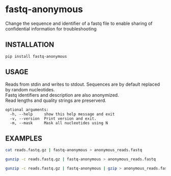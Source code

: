 # fastq-anonymous
Change the sequence and identifier of a fastq file to enable sharing of confidential information for troubleshooting

## INSTALLATION
`pip install fastq-anonymous`


## USAGE
Reads from stdin and writes to stdout. Sequences are by default replaced by random nucleotides.  
Fastq identifiers and description are also anonymized.  
Read lengths and quality strings are preserverd.  

```
optional arguments:
  -h, --help     show this help message and exit
  -v, --version  Print version and exit.
  -m, --mask     Mask all nucleotides using N
```

## EXAMPLES
```bash
cat reads.fastq.gz | fastq-anonymous > anonymous_reads.fastq

gunzip -c reads.fastq.gz | fastq-anonymous > anonymous_reads.fastq

gunzip -c reads.fastq.gz | fastq-anonymous | gzip > anonymous_reads.fastq.gz
```
